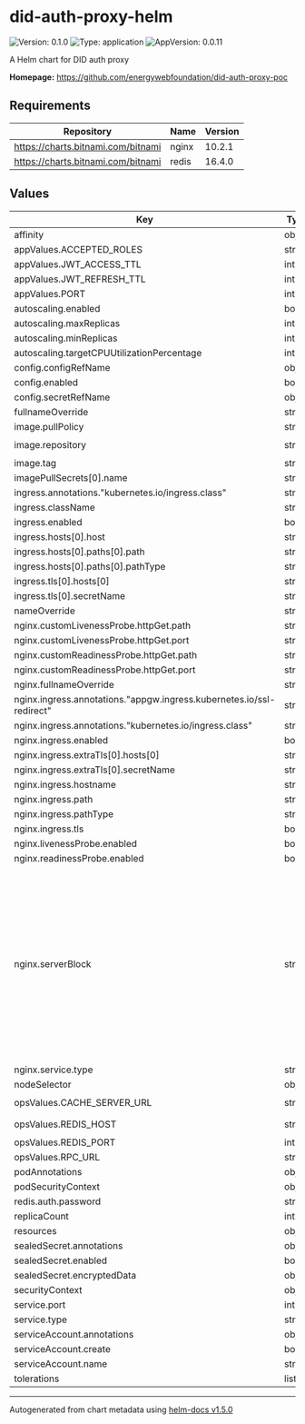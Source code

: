 # did-auth-proxy-helm

![Version: 0.1.0](https://img.shields.io/badge/Version-0.1.0-informational?style=flat-square) ![Type: application](https://img.shields.io/badge/Type-application-informational?style=flat-square) ![AppVersion: 0.0.11](https://img.shields.io/badge/AppVersion-0.0.11-informational?style=flat-square)

A Helm chart for DID auth proxy

**Homepage:** <https://github.com/energywebfoundation/did-auth-proxy-poc>

## Requirements

| Repository | Name | Version |
|------------|------|---------|
| https://charts.bitnami.com/bitnami | nginx | 10.2.1 |
| https://charts.bitnami.com/bitnami | redis | 16.4.0 |

## Values

| Key | Type | Default | Description |
|-----|------|---------|-------------|
| affinity | object | `{}` |  |
| appValues.ACCEPTED_ROLES | string | `"didauthtest.roles.didauthkamil.iam.ewc"` |  |
| appValues.JWT_ACCESS_TTL | int | `3600` |  |
| appValues.JWT_REFRESH_TTL | int | `86400` |  |
| appValues.PORT | int | `80` |  |
| autoscaling.enabled | bool | `false` |  |
| autoscaling.maxReplicas | int | `100` |  |
| autoscaling.minReplicas | int | `1` |  |
| autoscaling.targetCPUUtilizationPercentage | int | `80` |  |
| config.configRefName | object | `{}` |  |
| config.enabled | bool | `false` |  |
| config.secretRefName | object | `{}` |  |
| fullnameOverride | string | `"did-auth-proxy-helm"` |  |
| image.pullPolicy | string | `"IfNotPresent"` |  |
| image.repository | string | `"098061033856.dkr.ecr.us-west-2.amazonaws.com/did-auth-proxy"` |  |
| image.tag | string | `"latest"` |  |
| imagePullSecrets[0].name | string | `"regcred"` |  |
| ingress.annotations."kubernetes.io/ingress.class" | string | `"nginx"` |  |
| ingress.className | string | `""` |  |
| ingress.enabled | bool | `false` |  |
| ingress.hosts[0].host | string | `"did-auth-proxy-sandbox.energyweb.org"` |  |
| ingress.hosts[0].paths[0].path | string | `"/"` |  |
| ingress.hosts[0].paths[0].pathType | string | `"Prefix"` |  |
| ingress.tls[0].hosts[0] | string | `"did-auth-proxy-sandbox.energyweb.org"` |  |
| ingress.tls[0].secretName | string | `"did-auth-proxy-secret"` |  |
| nameOverride | string | `"did-auth-proxy-helm"` |  |
| nginx.customLivenessProbe.httpGet.path | string | `"/auth"` |  |
| nginx.customLivenessProbe.httpGet.port | string | `"http"` |  |
| nginx.customReadinessProbe.httpGet.path | string | `"/auth"` |  |
| nginx.customReadinessProbe.httpGet.port | string | `"http"` |  |
| nginx.fullnameOverride | string | `"did-auth-proxy-nginx"` |  |
| nginx.ingress.annotations."appgw.ingress.kubernetes.io/ssl-redirect" | string | `"true"` |  |
| nginx.ingress.annotations."kubernetes.io/ingress.class" | string | `"azure/application-gateway"` |  |
| nginx.ingress.enabled | bool | `false` |  |
| nginx.ingress.extraTls[0].hosts[0] | string | `"ddhub-dev.energyweb.org"` |  |
| nginx.ingress.extraTls[0].secretName | string | `"dsb-tls-secret"` |  |
| nginx.ingress.hostname | string | `"ddhub-dev.energyweb.org"` |  |
| nginx.ingress.path | string | `"/"` |  |
| nginx.ingress.pathType | string | `"Prefix"` |  |
| nginx.ingress.tls | bool | `false` |  |
| nginx.livenessProbe.enabled | bool | `false` |  |
| nginx.readinessProbe.enabled | bool | `false` |  |
| nginx.serverBlock | string | `"server {\n  listen 0.0.0.0:8080;\n  server_name  _;\n  location ~ ^/(backend-docs|backend-health) {\n      proxy_pass http://backend-server.namespace.svc.cluster.local;\n  }\n  location ~ ^/auth {\n      proxy_pass http://did-auth-proxy-helm.namespace.svc.cluster.local;\n  }\n  location ~ / {\n      auth_request /token_introspection;\n      proxy_pass http://backend-server.namespace.svc.cluster.local;\n  }\n  location = /token_introspection {\n        internal;\n        proxy_method      GET;\n        proxy_set_header  Authorization \"$http_authorization\";\n        proxy_set_header  Content-Length \"\";\n        proxy_pass        http://did-auth-proxy-helm.namespace.svc.cluster.local/auth/token-introspection;\n  }\n}"` |  |
| nginx.service.type | string | `"ClusterIP"` |  |
| nodeSelector | object | `{}` |  |
| opsValues.CACHE_SERVER_URL | string | `"https://identitycache-dev.energyweb.org/v1"` |  |
| opsValues.REDIS_HOST | string | `"did-auth-proxy-helm-redis-master.did.svc.cluster.local"` |  |
| opsValues.REDIS_PORT | int | `6379` |  |
| opsValues.RPC_URL | string | `"https://volta-rpc.energyweb.org/"` |  |
| podAnnotations | object | `{}` |  |
| podSecurityContext | object | `{}` |  |
| redis.auth.password | string | `"redis"` |  |
| replicaCount | int | `1` |  |
| resources | object | `{}` |  |
| sealedSecret.annotations | object | `{}` |  |
| sealedSecret.enabled | bool | `false` |  |
| sealedSecret.encryptedData | object | `{}` |  |
| securityContext | object | `{}` |  |
| service.port | int | `80` |  |
| service.type | string | `"ClusterIP"` |  |
| serviceAccount.annotations | object | `{}` |  |
| serviceAccount.create | bool | `true` |  |
| serviceAccount.name | string | `""` |  |
| tolerations | list | `[]` |  |

----------------------------------------------
Autogenerated from chart metadata using [helm-docs v1.5.0](https://github.com/norwoodj/helm-docs/releases/v1.5.0)
